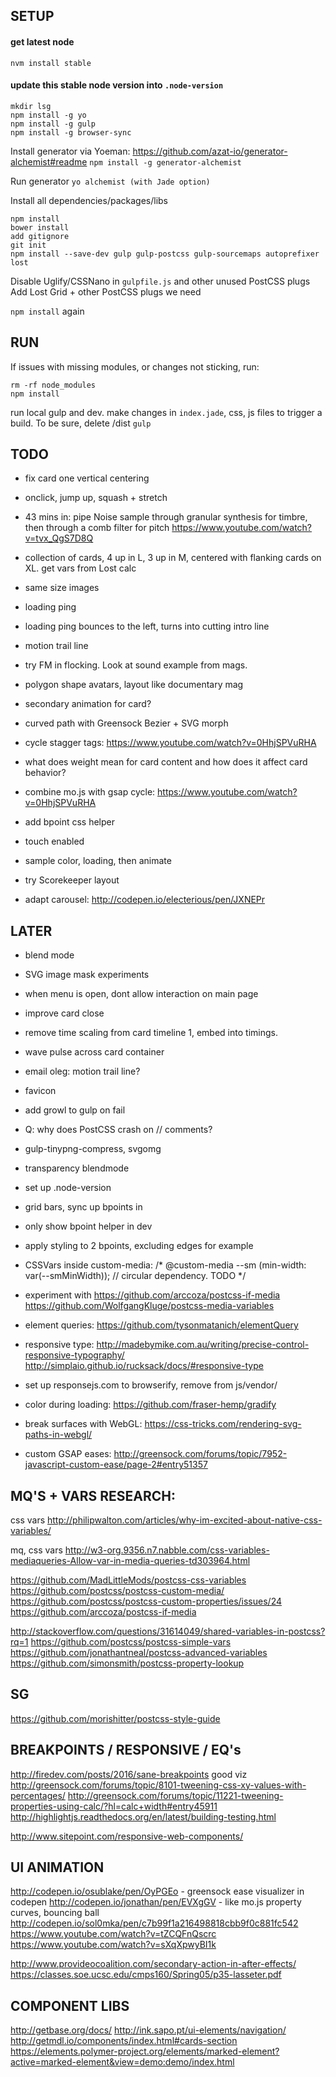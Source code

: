 SETUP
-------
#### get latest node
`nvm install stable`

#### update this stable node version into `.node-version`


```
mkdir lsg
npm install -g yo
npm install -g gulp
npm install -g browser-sync
```

Install generator via Yoeman: https://github.com/azat-io/generator-alchemist#readme
`npm install -g generator-alchemist`

Run generator 
`yo alchemist (with Jade option)`

Install all dependencies/packages/libs
```
npm install
bower install
add gitignore
git init
npm install --save-dev gulp gulp-postcss gulp-sourcemaps autoprefixer lost
```

Disable Uglify/CSSNano in `gulpfile.js` and other unused PostCSS plugs
Add Lost Grid + other PostCSS plugs we need

`npm install` again



RUN
------

If issues with missing modules, or changes not sticking, run:
```
rm -rf node_modules
npm install

```

run local gulp and dev. make changes in `index.jade`, css, js files to trigger a build.
To be sure, delete /dist
`gulp`



TODO
------

- fix card one vertical centering

- onclick, jump up, squash + stretch

- 43 mins in: pipe Noise sample through granular synthesis for timbre, then through a comb filter for pitch
https://www.youtube.com/watch?v=tvx_QgS7D8Q

- collection of cards, 4 up in L, 3 up in M, centered with flanking cards on XL. get vars from Lost calc
- same size images

- loading ping
- loading ping bounces to the left, turns into cutting intro line
- motion trail line
- try FM in flocking. Look at sound example from mags.
- polygon shape avatars, layout like documentary mag

- secondary animation for card? 
- curved path with Greensock Bezier + SVG morph

- cycle stagger tags: https://www.youtube.com/watch?v=0HhjSPVuRHA

- what does weight mean for card content and how does it affect card behavior?

- combine mo.js with gsap cycle: https://www.youtube.com/watch?v=0HhjSPVuRHA
- add bpoint css helper
- touch enabled
- sample color, loading, then animate

- try Scorekeeper layout

- adapt carousel: http://codepen.io/electerious/pen/JXNEPr


LATER
-------

- blend mode
- SVG image mask experiments

- when menu is open, dont allow interaction on main page
- improve card close
- remove time scaling from card timeline 1, embed into timings.
- wave pulse across card container
- email oleg: motion trail line?
- favicon
- add growl to gulp on fail
- Q: why does PostCSS crash on // comments?
- gulp-tinypng-compress, svgomg

- transparency blendmode
- set up .node-version

- grid bars, sync up bpoints in 

- only show bpoint helper in dev
- apply styling to 2 bpoints, excluding edges for example

- CSSVars inside custom-media:
/* @custom-media --sm (min-width: var(--smMinWidth));  // circular dependency. TODO */

- experiment with 
  https://github.com/arccoza/postcss-if-media
  https://github.com/WolfgangKluge/postcss-media-variables

- element queries: https://github.com/tysonmatanich/elementQuery

- responsive type: 
  http://madebymike.com.au/writing/precise-control-responsive-typography/
  http://simplaio.github.io/rucksack/docs/#responsive-type


- set up responsejs.com to browserify, remove from js/vendor/

- color during loading: https://github.com/fraser-hemp/gradify


- break surfaces with WebGL: https://css-tricks.com/rendering-svg-paths-in-webgl/


- custom GSAP eases: http://greensock.com/forums/topic/7952-javascript-custom-ease/page-2#entry51357





MQ'S + VARS RESEARCH:
---------
css vars
http://philipwalton.com/articles/why-im-excited-about-native-css-variables/    

mq, css vars
http://w3-org.9356.n7.nabble.com/css-variables-mediaqueries-Allow-var-in-media-queries-td303964.html

https://github.com/MadLittleMods/postcss-css-variables
https://github.com/postcss/postcss-custom-media/
https://github.com/postcss/postcss-custom-properties/issues/24
https://github.com/arccoza/postcss-if-media

http://stackoverflow.com/questions/31614049/shared-variables-in-postcss?rq=1
https://github.com/postcss/postcss-simple-vars
https://github.com/jonathantneal/postcss-advanced-variables
https://github.com/simonsmith/postcss-property-lookup


SG
--------------------
https://github.com/morishitter/postcss-style-guide



BREAKPOINTS / RESPONSIVE / EQ's
----------------------
http://firedev.com/posts/2016/sane-breakpoints   good viz
http://greensock.com/forums/topic/8101-tweening-css-xy-values-with-percentages/
http://greensock.com/forums/topic/11221-tweening-properties-using-calc/?hl=calc+width#entry45911
http://highlightjs.readthedocs.org/en/latest/building-testing.html

http://www.sitepoint.com/responsive-web-components/



UI ANIMATION 
------------------------

http://codepen.io/osublake/pen/OyPGEo - greensock ease visualizer in codepen
http://codepen.io/jonathan/pen/EVXgGV - like mo.js property curves, bouncing ball
http://codepen.io/sol0mka/pen/c7b99f1a216498818cbb9f0c881fc542
https://www.youtube.com/watch?v=tZCQFnQscrc
https://www.youtube.com/watch?v=sXqXpwyBI1k

http://www.provideocoalition.com/secondary-action-in-after-effects/ 
https://classes.soe.ucsc.edu/cmps160/Spring05/p35-lasseter.pdf




COMPONENT LIBS
---------
http://getbase.org/docs/
http://ink.sapo.pt/ui-elements/navigation/
http://getmdl.io/components/index.html#cards-section
https://elements.polymer-project.org/elements/marked-element?active=marked-element&view=demo:demo/index.html










